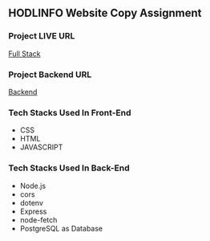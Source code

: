 ## HODLINFO Website Copy Assignment

### Project LIVE URL
[Full Stack]()

### Project Backend URL
[Backend]()

### Tech Stacks Used In Front-End
- CSS
- HTML
- JAVASCRIPT

### Tech Stacks Used In Back-End
- Node.js
- cors
- dotenv
- Express
- node-fetch
- PostgreSQL as Database 



